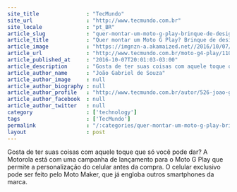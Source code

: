 ```yaml
---
site_title               : "TecMundo"
site_url                 : "http://www.tecmundo.com.br"
site_locale              : "pt_BR"
article_slug             : "quer-montar-um-moto-g-play-brinque-de-designer-e-crie-um-celular-exclusivo"
article_title            : "Quer montar um Moto G Play? Brinque de designer e crie um celular exclusivo"
article_image            : "https://imgnzn-a.akamaized.net//2016/10/07/07195921417634-t1200x480.jpg"
article_url              : "http://www.tecmundo.com.br/moto-g4-play/110374-quer-montar-moto-g-play-brinque-designer-crie-um-celular-exclusivo.htm"
article_published_at     : "2016-10-07T20:01:03-03:00"
article_description      : "Gosta de ter suas coisas com aquele toque que só você pode dar? A Motorola está com uma campanha de lançamento para o Moto G Play que permite a personalização do celular antes da compra. O celular exclusivo pode ser feito pelo Moto Maker, que já engloba outros smartphones da marca."
article_author_name      : "João Gabriel de Souza"
article_author_image     : null
article_author_biography : null
article_author_profile   : "http://www.tecmundo.com.br/autor/526-joao-gabriel-de-souza/"
article_author_facebook  : null
article_author_twitter   : null
category                 : ['technology']
tags                     : ['TecMundo']
permalink                : "/:categories/quer-montar-um-moto-g-play-brinque-de-designer-e-crie-um-celular-exclusivo/"
layout                   : post
---
```


Gosta de ter suas coisas com aquele toque que só você pode dar? A Motorola está com uma campanha de lançamento para o Moto G Play que permite a personalização do celular antes da compra. O celular exclusivo pode ser feito pelo Moto Maker, que já engloba outros smartphones da marca.
